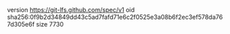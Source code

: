 version https://git-lfs.github.com/spec/v1
oid sha256:0f9b2d34849dd43c5ad7fafd71e6c2f0525e3a08b6f2ec3ef578da767d305e6f
size 7730

